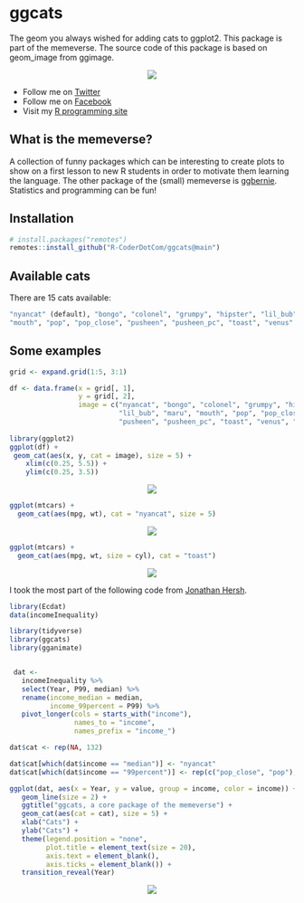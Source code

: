 # ggcats
The geom you always wished for adding cats to ggplot2. This package is part of the memeverse.
The source code of this package is based on geom_image from ggimage.


<p align="center">
 <img src="https://user-images.githubusercontent.com/67192157/105871532-b0a48700-5ff9-11eb-9371-ecd915ded374.png">
</p>



+ Follow me on [Twitter](https://twitter.com/RCoderWeb)
+ Follow me on [Facebook](https://www.facebook.com/RCODERweb)
+ Visit my [R programming site](https://r-coder.com/)

## What is the memeverse?

A collection of funny packages which can be interesting to create plots to show on a first lesson to new R students in order to motivate them learning the language. The other package of the (small) memeverse is [ggbernie](https://github.com/R-CoderDotCom/ggbernie). Statistics and programming can be fun!

## Installation
```r
# install.packages("remotes")
remotes::install_github("R-CoderDotCom/ggcats@main")
```


## Available cats

There are 15 cats available:

```r
"nyancat" (default), "bongo", "colonel", "grumpy", "hipster", "lil_bub", "maru",
"mouth", "pop", "pop_close", "pusheen", "pusheen_pc", "toast", "venus" and "shironeko"
```

## Some examples

```r
grid <- expand.grid(1:5, 3:1)

df <- data.frame(x = grid[, 1],
                 y = grid[, 2],
                 image = c("nyancat", "bongo", "colonel", "grumpy", "hipster",
                           "lil_bub", "maru", "mouth", "pop", "pop_close", 
                           "pusheen", "pusheen_pc", "toast", "venus", "shironeko"))
                           
library(ggplot2)
ggplot(df) +
 geom_cat(aes(x, y, cat = image), size = 5) +
    xlim(c(0.25, 5.5)) + 
    ylim(c(0.25, 3.5))
```

<p align="center">
 <img src="https://user-images.githubusercontent.com/67192157/105848548-67473e00-5fdf-11eb-8f8b-fff9860b6171.png">
</p>


```r
ggplot(mtcars) +
  geom_cat(aes(mpg, wt), cat = "nyancat", size = 5)
```

<p align="center">
 <img src="https://user-images.githubusercontent.com/67192157/105848781-c86f1180-5fdf-11eb-8468-813a41235292.png">
</p>


```r
ggplot(mtcars) +
  geom_cat(aes(mpg, wt, size = cyl), cat = "toast")
```

<p align="center">
 <img src="https://user-images.githubusercontent.com/67192157/105849119-416e6900-5fe0-11eb-904e-6dc30be87546.png">
</p>


I took the most part of the following code from [Jonathan Hersh](https://twitter.com/DogmaticPrior).

```r
library(Ecdat)
data(incomeInequality)

library(tidyverse)
library(ggcats)
library(gganimate)


 dat <-
   incomeInequality %>%
   select(Year, P99, median) %>%
   rename(income_median = median,
          income_99percent = P99) %>%
   pivot_longer(cols = starts_with("income"),
                names_to = "income",
                names_prefix = "income_")

dat$cat <- rep(NA, 132)

dat$cat[which(dat$income == "median")] <- "nyancat"
dat$cat[which(dat$income == "99percent")] <- rep(c("pop_close", "pop"), 33)

ggplot(dat, aes(x = Year, y = value, group = income, color = income)) +
   geom_line(size = 2) +
   ggtitle("ggcats, a core package of the memeverse") +
   geom_cat(aes(cat = cat), size = 5) +
   xlab("Cats") +
   ylab("Cats") +
   theme(legend.position = "none",
         plot.title = element_text(size = 20),
         axis.text = element_blank(),
         axis.ticks = element_blank()) +
   transition_reveal(Year)
```

<p align="center">
 <img src="https://user-images.githubusercontent.com/67192157/105854010-9ad99680-5fe6-11eb-9ee0-c42e9e257d48.gif">
</p>


